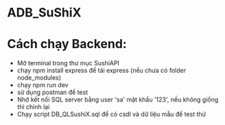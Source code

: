 # ADB_SuShiX

# Cách chạy Backend:
- Mở terminal trong thư mục SushiAPI
- chạy npm install express để tải express (nếu chưa có folder node_modules)
- chạy npm run dev
- sử dụng postman để test
- Nhớ kết nối SQL server bằng user 'sa' mật khẩu '123', nếu không giống thì chỉnh lại
- Chạy script DB_QLSushiX.sql để có csdl và dữ liệu mẫu để test thử

